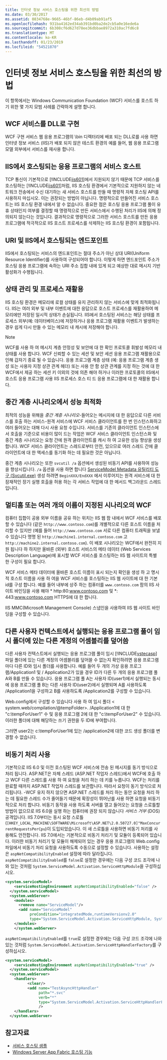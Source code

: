 ```yaml
---
title: 인터넷 정보 서비스 호스팅을 위한 최선의 방법
ms.date: 03/30/2017
ms.assetid: 0834768e-9665-46bf-86eb-d4b09ab91af5
ms.openlocfilehash: 931ba4162ed34ab391bd0ba2de2cb5a0e16ede6a
ms.sourcegitcommit: 6b308cf6d627d78ee36dbbae8972a310ac7fd6c8
ms.translationtype: MT
ms.contentlocale: ko-KR
ms.lasthandoff: 01/23/2019
ms.locfileid: "54521870"
---
```

# <a name="internet-information-services-hosting-best-practices"></a>인터넷 정보 서비스 호스팅을 위한 최선의 방법
이 항목에서는 Windows Communication Foundation (WCF) 서비스를 호스트 하기 위한 몇 가지 모범 사례를 간략하게 설명 합니다.  
  
## <a name="implementing-wcf-services-as-dlls"></a>WCF 서비스를 DLL로 구현  
 WCF 구현 서비스 웹 응용 프로그램의 \bin 디렉터리에 배포 되는 DLL로를 사용 하면 인터넷 정보 서비스 (IIS)가 배포 되지 않은 테스트 환경의 예를 들어, 웹 응용 프로그램 모델 외부에서 서비스를 재사용 합니다.  
  
## <a name="service-hosts-in-iis-hosted-applications"></a>IIS에서 호스팅되는 응용 프로그램의 서비스 호스트  
 TCP 통신이 기본적으로 [!INCLUDE[iis601](../../../../includes/iis601-md.md)]에서 지원되지 않기 때문에 TCP 서비스를 호스팅하는 [!INCLUDE[iis601](../../../../includes/iis601-md.md)]처럼, IIS 호스팅 환경에서 기본적으로 지원하지 않는 네트워크 전송에서 수신 대기하는 새 서비스 호스트를 만들 때 명령적 자체 호스팅 API를 사용하지 마십시오. 이는 권장되는 방법이 아닙니다. 명령적으로 만들어진 서비스 호스트는 IIS 호스팅 환경 내에서 알 수 없습니다. 중요한 점은 호스팅 응용 프로그램 풀이 유휴 상태인지 여부를 결정할 때 명령적으로 만든 서비스에서 수행된 처리가 IIS에 의해 정의되지 않는다는 것입니다. 결과적으로 명령적으로 그러한 서비스 호스트를 만든 응용 프로그램에 적극적으로 IIS 호스트 프로세스를 삭제하는 IIS 호스팅 환경이 포함됩니다.  
  
## <a name="uris-and-iis-hosted-endpoints"></a>URI 및 IIS에서 호스팅되는 엔드포인트  
 IIS에서 호스팅되는 서비스의 엔드포인트는 절대 주소가 아닌 상대 URI(Uniform Resource Identifier)를 사용하여 구성되어야 합니다. 이렇게 하면 엔드포인트 주소가 호스팅 응용 프로그램에 속하는 URI 주소 집합 내에 있게 되고 예상한 대로 메시지 기반 활성화가 수행됩니다.  
  
## <a name="state-management-and-process-recycling"></a>상태 관리 및 프로세스 재활용  
 IIS 호스팅 환경은 메모리에 로컬 상태를 유지 관리하지 않는 서비스에 맞게 최적화됩니다. IIS는 여러 외부 및 내부 이벤트에 대한 응답으로 호스트 프로세스를 재활용하여 메모리에만 저장된 일시적 상태가 손실됩니다. IIS에서 호스팅된 서비스는 해당 상태를 프로세스 외부(예: 데이터베이스)에 저장하거나 응용 프로그램 재활용 이벤트가 발생하는 경우 쉽게 다시 만들 수 있는 메모리 내 캐시에 저장해야 합니다.  
  
> [!NOTE]
>  WCF를 사용 하 여 메시지 계층 안정성 및 보안에 대 한 확인 프로토콜 휘발성 메모리 내 상태를 사용 합니다. WCF 신뢰할 수 있는 세션 및 보안 세션 응용 프로그램 재활용으로 인해 갑자기 종료 될 수 있습니다. 응용 프로그램 계층 상태 (예: 응용 프로그램 계층 생성 또는 사용자 지정 상관 관계 헤더) 또는 사용 안 함 상관 관계를 지정 하는 것에 대 한 WCF에서 제공 하는 세션 키 이외의 것에 의존 해야 하거나 이러한 프로토콜의 IIS에서 호스트 응용 프로그램 사용 IIS 프로세스 호스 티 드 응용 프로그램에 대 한 재활용 합니다.  
  
## <a name="optimizing-performance-in-middle-tier-scenarios"></a>중간 계층 시나리오에서 성능 최적화  
 최적의 성능을 위해을 *중간 계층 시나리오*-들어오는 메시지에 대 한 응답으로 다른 서비스를 호출 하는 서비스-원격 서비스에 WCF 서비스 클라이언트를 한 번 인스턴스화하고 여러 들어오는 대해 다시 사용 요청 수입니다. 서비스를 기존의 클라이언트 인스턴스에서 호출을 기준으로 비용이 많이 드는 작업은 WCF 서비스 클라이언트 인스턴스화 및 중간 계층 시나리오는 요청 간에 원격 클라이언트를 캐시 하 여 고유한 성능 향상을 생성 합니다. WCF 서비스 클라이언트는 스레드로부터 안전, 있으므로 여러 스레드 간에 클라이언트에 대 한 액세스를 동기화 하는 데 필요한 것은 아닙니다.  
  
 중간 계층 시나리오는 또한 `svcutil /a` 옵션에서 생성된 비동기 API를 사용하여 성능을 향상시킵니다. `/a` 옵션을 사용 하면 합니다 [ServiceModel Metadata 유틸리티 도구 (Svcutil.exe)](../../../../docs/framework/wcf/servicemodel-metadata-utility-tool-svcutil-exe.md) 생성 하려면 `BeginXXX/EndXXX` 에서 이루어지는 원격 서비스에 대 한 잠재적인 장기 실행 호출을 허용 하는 각 서비스 작업에 대 한 메서드 백그라운드 스레드입니다.  
  
## <a name="wcf-in-multi-homed-or-multi-named-scenarios"></a>멀티홈 또는 여러 개의 이름이 지정된 시나리오의 WCF  
 컴퓨터 집합이 공용 외부 이름을 공유 하는 위치는 IIS 웹 팜 내에서 WCF 서비스를 배포할 수 있습니다 (같은 `http://www.contoso.com`)를 개별적으로 다른 호스트 이름을 처리할 수 있지만 (예를 들어 `http://www.contoso.com` 서로 다른 컴퓨터 트래픽을 보낼 수 있습니다 명명 된 `http://machine1.internal.contoso.com` 고 `http://machine2.internal.contoso.com`). 이 배포 시나리오는 WCF에서 완전히 지원 됩니다 하 하지만 올바른 (외부) 호스트 서비스의 메타 데이터 (Web Services Description Language)에 표시할 WCF 서비스를 호스팅하는 IIS 웹 사이트의 특별 한 구성이 필요 합니다.  
  
 WCF 서비스 메타 데이터에 올바른 호스트 이름이 표시 되는지 확인을 생성 하 고 명시적 호스트 이름을 사용 하 여을 WCF 서비스를 호스팅하는 IIS 웹 사이트에 대 한 기본 id를 구성 합니다. 예를 들어 내부에 상주 하는 컴퓨터를 `www.contoso.com` 팜의 IIS 사이트 바인딩을 사용 해야 * http:80:www.contoso.com 및 \*: 443:www.contoso.com HTTPS에 대 한 합니다.  
  
 IIS MMC(Microsoft Management Console) 스냅인을 사용하여 IIS 웹 사이트 바인딩을 구성할 수 있습니다.  
  
## <a name="application-pools-running-in-different-user-contexts-overwrite-assemblies-from-other-accounts-in-the-temporary-folder"></a>다른 사용자 컨텍스트에서 실행되는 응용 프로그램 풀이 임시 폴더에 있는 다른 계정의 어셈블리를 덮어씀  
 다른 사용자 컨텍스트에서 실행되는 응용 프로그램 풀이 임시 [!INCLUDE[vstecasp](../../../../includes/vstecasp-md.md)] 파일 폴더에 있는 다른 계정의 어셈블리를 덮어쓸 수 없는지 확인하려면 응용 프로그램마다 다른 ID와 임시 폴더를 사용합니다. 예를 들어 두 개의 가상 응용 프로그램/Application1 및 / Application2가 있을 경우 ID가 다른 두 개의 응용 프로그램 풀 A와 B를 만들 수 있습니다. 응용 프로그램 풀 A는 사용자 ID(user1)에서 실행되는 동시에 응용 프로그램 풀 B는 다른 사용자 ID(user2)에서 실행되며 A를 사용하도록 /Application1을 구성하고 B를 사용하도록 /Application2를 구성할 수 있습니다.  
  
 Web.config에서 구성할 수 있습니다 사용 하 여 임시 폴더 \< system.web/compilation/@tempFolder>. /Application1에 대 한 "c:\tempForUser1" 수 및 응용 프로그램 2에 대 한 "c:\tempForUser2" 수 있습니다. 이러한 폴더에 대해 해당하는 쓰기 권한을 두 ID에 부여합니다.  
  
 그러면 user2는 c:\tempForUser1에 있는 /application2에 대한 코드 생성 폴더를 변경할 수 없습니다.  
  
## <a name="enabling-asynchronous-processing"></a>비동기 처리 사용  
 기본적으로 IIS 6.0 및 이전 호스팅된 WCF 서비스에 전송 된 메시지를 동기 방식으로 처리 됩니다. ASP.NET은 자체 스레드 (ASP.NET 작업자 스레드)에서 WCF에 호출 하 고 WCF 다른 스레드를 사용 하 여 요청을 처리 하는 데 키를 누릅니다. WCF는 처리를 완료할 때까지 ASP.NET 작업자 스레드를 보관합니다. 따라서 요청이 동기 방식으로 처리됩니다. -WCF 유지 하지 않으면 ASP.NET 스레드를 처리 하는 동안 요청을 처리 하는 데 필요한 스레드 수가 줄어들기 때문에 확장성이 뛰어난를 사용 하면 요청을 비동기적으로 처리 합니다. 비동기 동작을 사용 하도록 서버를 열고 들어오는 요청을 스로틀할 방법이 없으므로 IIS 6.0을 실행 하는 컴퓨터에 권장 되지 않습니다 *서비스 거부* (DOS) 공격입니다. IIS 7.0부터는 동시 요청 스로틀(`[HKEY_LOCAL_MACHINE\SOFTWARE\Microsoft\ASP.NET\2.0.50727.0]"MaxConcurrentRequestsPerCpu`)이 도입되었습니다. 이 새 스로틀을 사용하면 비동기 처리를 사용해도 안전합니다.  IIS 7.0에서는 기본적으로 비동기 처리기 및 모듈이 등록되어 있습니다. 이러한 비동기 처리기 및 모듈이 해제되어 있는 경우 응용 프로그램의 Web.config 파일에서 비동기 처리 요청을 사용하도록 수동으로 설정할 수 있습니다. 사용하는 설정은 `aspNetCompatibilityEnabled` 설정에 따라 달라집니다. `aspNetCompatibilityEnabled`를 `false`로 설정한 경우에는 다음 구성 코드 조각에 나와 있는 것처럼 `System.ServiceModel.Activation.ServiceHttpModule`을 구성하십시오.  
  
```xml  
<system.serviceModel>  
    <serviceHostingEnvironment aspNetCompatibilityEnabled="false" />      
  </system.serviceModel>  
  <system.webServer>  
    <modules>  
      <remove name="ServiceModel"/>  
      <add name="ServiceModel"   
           preCondition="integratedMode,runtimeVersionv2.0"   
           type="System.ServiceModel.Activation.ServiceHttpModule, System.ServiceModel,Version=3.0.0.0, Culture=neutral, PublicKeyToken=b77a5c561934e089"/>  
    </modules>  
    </system.webServer>  
```  
  
 `aspNetCompatibilityEnabled`를 `true`로 설정한 경우에는 다음 구성 코드 조각에 나와 있는 것처럼 `System.ServiceModel.Activation.ServiceHttpHandlerFactory`를 구성하십시오.  
  
```xml  
<system.serviceModel>  
    <serviceHostingEnvironment aspNetCompatibilityEnabled="true" />      
  </system.serviceModel>  
  <system.webServer>  
    <handlers>  
          <clear/>  
          <add name="TestAsyncHttpHandler"   
               path="*.svc"   
               verb="*"   
               type="System.ServiceModel.Activation.ServiceHttpHandlerFactory, System.ServiceModel, Version=3.0.0.0, Culture=neutral, PublicKeyToken=b77a5c561934e089"           
               />  
    </handlers>      
  </system.webServer>  
```  
  
## <a name="see-also"></a>참고자료
- [서비스 호스팅 샘플](https://msdn.microsoft.com/library/f703a3f6-0fba-418a-a92f-7ce75ccfa47e)
- [Windows Server App Fabric 호스팅 기능](https://go.microsoft.com/fwlink/?LinkId=201276)

